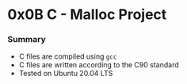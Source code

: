 # 0x0B C - Malloc Project

### Summary
* C files are compiled using `gcc `
* C files are written according to the C90 standard
* Tested on Ubuntu 20.04 LTS